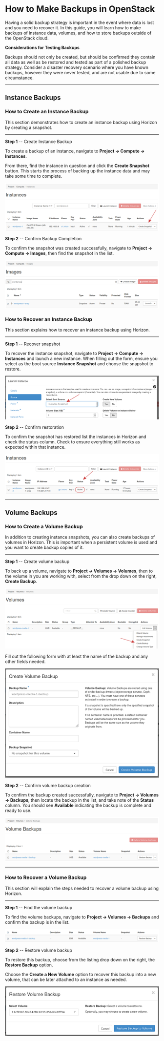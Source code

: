 How to Make Backups in OpenStack
================================

Having a solid backup strategy is important in the event where data is
lost and you need to recover it. In this guide, you will learn how to
make backups of instance data, volumes, and how to store backups outside
of the OpenStack cloud.


**Considerations for Testing Backups**

Backups should not only be created, but should be confirmed they contain
all data as well as be restored and tested as part of a polished backup
strategy. Consider a disaster recovery scenario where you have known
backups, however they were never tested, and are not usable due to some
circumstance.

------------------------------------------------------------------------

Instance Backups
----------------

### How to Create an Instance Backup

This section demonstrates how to create an instance backup using Horizon
by creating a snapshot.

------------------------------------------------------------------------

**Step 1** \-- Create Instance Backup

To create a backup of an instance, navigate to **Project -\> Compute -\>
Instances**.

From there, find the instance in question and click the **Create
Snapshot** button. This starts the process of backing up the instance
data and may take some time to complete.

![image](images/um_create_instance_snapshot.png)


**Step 2** \-- Confirm Backup Completion

To confirm the snapshot was created successfully, navigate to **Project
-\> Compute -\> Images**, then find the snapshot in the list.

![image](images/um_list_snapshot.png)


### How to Recover an Instance Backup

This section explains how to recover an instance backup using Horizon.

------------------------------------------------------------------------

**Step 1** \-- Recover snapshot

To recover the instance snapshot, navigate to **Project -\> Compute -\>
Instances** and launch a new instance. When filling out the form, ensure
you select as the boot source **Instance Snapshot** and choose the
snapshot to restore.

![image](images/um_launch_instance_from_snapshot.png)


**Step 2** \-- Confirm restoration

To confirm the snapshot has restored list the instances in Horizon and
check the status column. Check to ensure everything still works as
expected within that instance.

![image](images/um_successful_instance_restore.png)

------------------------------------------------------------------------


Volume Backups
--------------

### How to Create a Volume Backup

In addition to creating instance snapshots, you can also create backups
of volumes in Horizon. This is important when a persistent volume is
used and you want to create backup copies of it.

------------------------------------------------------------------------

**Step 1** \-- Create volume backup

To back up a volume, navigate to **Project -\> Volumes -\> Volumes**,
then to the volume in you are working with, select from the drop down on
the right, **Create Backup**.

![image](images/um_create_volume_backup.png)


Fill out the following form with at least the name of the backup and any
other fields needed.

![image](images/um_create_volume_backup_form.png)


**Step 2** \-- Confirm volume backup creation

To confirm the backup created successfully, navigate to **Project -\>
Volumes -\> Backups**, then locate the backup in the list, and take note
of the **Status** column. You should see **Available** indicating the
backup is complete and ready to use.

![image](images/um_volume_backup_list.png)

------------------------------------------------------------------------


### How to Recover a Volume Backup

This section will explain the steps needed to recover a volume backup
using Horizon.

------------------------------------------------------------------------

**Step 1** \-- Find the volume backup

To find the volume backups, navigate to **Project -\> Volumes -\>
Backups** and confirm the backup is in the list.

![image](images/um_confirm_volume_backup_list.png)


**Step 2** \-- Restore volume backup

To restore this backup, choose from the listing drop down on the right,
the **Restore Backup** option.

Choose the **Create a New Volume** option to recover this backup into a
new volume, that can be later attached to an instance as needed.

![image](images/um_restore_volume_backup.png)
